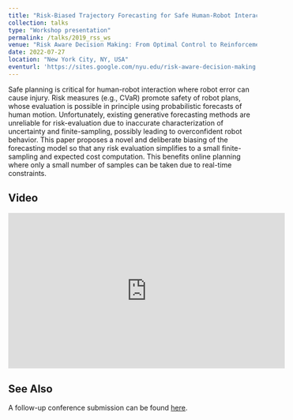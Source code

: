 ```yaml
---
title: "Risk-Biased Trajectory Forecasting for Safe Human-Robot Interaction"
collection: talks
type: "Workshop presentation"
permalink: /talks/2019_rss_ws
venue: "Risk Aware Decision Making: From Optimal Control to Reinforcement Learning (RSS 2022 Workshop)"
date: 2022-07-27
location: "New York City, NY, USA"
eventurl: 'https://sites.google.com/nyu.edu/risk-aware-decision-making'
---
```


Safe planning is critical for human-robot interaction where robot error can cause injury. Risk measures (e.g., CVaR)
promote safety of robot plans, whose evaluation is possible in principle using probabilistic forecasts of human motion.
Unfortunately, existing generative forecasting methods are unreliable for risk-evaluation due to inaccurate
characterization of uncertainty and finite-sampling, possibly leading to overconfident robot behavior. This paper
proposes a novel and deliberate biasing of the forecasting model so that any risk evaluation simplifies to a small
finite-sampling and expected cost computation. This benefits online planning where only a small number of samples can be
taken due to real-time constraints.

## Video
<iframe width="560" height="315" src="https://www.youtube.com/embed/HttT1ynIJ3o?start=495" title="YouTube video player"
frameborder="0" allow="accelerometer; autoplay; clipboard-write; encrypted-media; gyroscope; picture-in-picture"
allowfullscreen></iframe>

## See Also
A follow-up conference submission can be found [here](https://openreview.net/forum?id=z_hPo2Fu9A3).